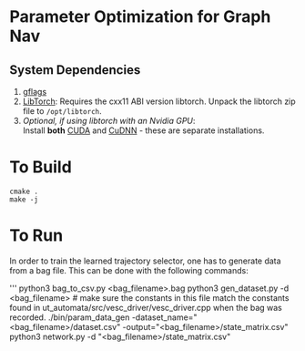 # Parameter Optimization for Graph Nav

## System Dependencies

1. [gflags](https://github.com/gflags/gflags)
1. [LibTorch](https://pytorch.org/get-started/locally/): Requires the cxx11 ABI version libtorch. Unpack the libtorch zip
   file to `/opt/libtorch`.
1. *Optional, if using libtorch with an Nvidia GPU*:   
    Install **both** [CUDA](https://docs.nvidia.com/cuda/cuda-installation-guide-linux/index.html) and [CuDNN](https://docs.nvidia.com/deeplearning/cudnn/install-guide/index.html) - these are separate installations.

# To Build

```
cmake .
make -j
```

# To Run

In order to train the learned trajectory selector, one has to generate data from a bag file. This can be done with the following commands:

'''
python3 bag_to_csv.py <bag_filename>.bag
python3 gen_dataset.py -d <bag_filename>  # make sure the constants in this file match the constants found in ut_automata/src/vesc_driver/vesc_driver.cpp when the bag was recorded.
./bin/param_data_gen -dataset_name="<bag_filename>/dataset.csv" -output="<bag_filename>/state_matrix.csv"
python3 network.py -d "<bag_filename>/state_matrix.csv"
```
